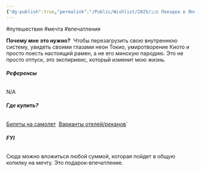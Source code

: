 ```yaml
---
{"dg-publish":true,"permalink":"/Public/Wishlist/2025/🇯🇵 Поездка в Японию/"}
---
```


#путешествия #мечта #впечатления

**Почему мне это нужно?** 
Чтобы перезагрузить свою внутреннюю систему, увидеть своими глазами неон Токио, умиротворение Киото и просто поесть настоящий рамен, а не его минскую пародию. Это не просто отпуск, это экспириенс, который изменит мою жизнь.

###### **Референсы** 
N/A

###### **Где купить?** 
[Билеты на самолет](placeholder_link) 
[Варианты отелей/реканов](placeholder_link)`

###### **FYI** 
Сюда можно вложиться любой суммой, которая пойдет в общую копилку на мечту. Это подарок-впечатление.